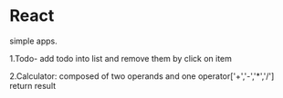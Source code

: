 # React
simple apps.

1.Todo- add todo into list and remove them by click on item

2.Calculator:  composed of two operands and one operator['+','-','*','/'] return result
